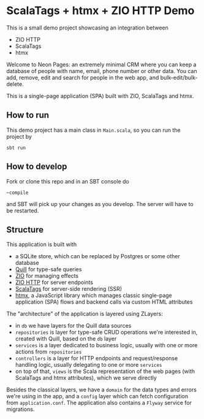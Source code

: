 # ScalaTags + htmx + ZIO HTTP Demo

This is a small demo project showcasing an integration between
- ZIO HTTP
- ScalaTags
- htmx

Welcome to Neon Pages: an extremely minimal CRM where you can keep a database of people with name, email, phone number or other data. You can add, remove, edit and search for people in the web app, and bulk-edit/bulk-delete.

This is a single-page application (SPA) built with ZIO, ScalaTags and htmx.

## How to run

This demo project has a main class in `Main.scala`, so you can run the project by

```
sbt run
```

## How to develop

Fork or clone this repo and in an SBT console do

```
~compile
```

and SBT will pick up your changes as you develop. The server will have to be restarted.

## Structure

This application is built with
- a SQLite store, which can be replaced by Postgres or some other database
- [Quill](https://zio.dev/zio-quill/) for type-safe queries
- [ZIO](https://zio.dev/) for managing effects
- [ZIO HTTP](https://zio.dev/zio-http/) for server endpoints
- [ScalaTags](https://com-lihaoyi.github.io/scalatags/) for server-side rendering (SSR)
- [htmx](https://htmx.org/), a JavaScript library which manages classic single-page application (SPA) flows and backend calls via custom HTML attributes

The "architecture" of the application is layered using ZLayers:
- in `db` we have layers for the Quill data sources
- `repositories` is layer for type-safe CRUD operations we're interested in, created with Quill, based on the `db` layer
- `services` is a layer dedicated to business logic, usually with one or more actions from `repositories`
- `controllers` is a layer for HTTP endpoints and request/response handling logic, usually delegating to one or more `services`
- on top of that, `views` is the Scala representation of the web pages (with ScalaTags and htmx attributes), which we serve directly

Besides the classical layers, we have a `domain` for the data types and errors we're using in the app, and a `config` layer which can fetch configuration from `application.conf`. The application also contains a `Flyway` service for migrations.
